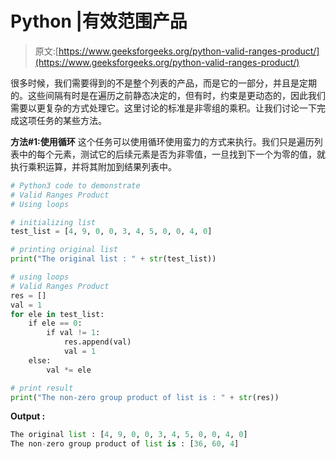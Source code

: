 # Python |有效范围产品

> 原文:[https://www.geeksforgeeks.org/python-valid-ranges-product/](https://www.geeksforgeeks.org/python-valid-ranges-product/)

很多时候，我们需要得到的不是整个列表的产品，而是它的一部分，并且是定期的。这些间隔有时是在遍历之前静态决定的，但有时，约束是更动态的，因此我们需要以更复杂的方式处理它。这里讨论的标准是非零组的乘积。让我们讨论一下完成这项任务的某些方法。

**方法#1:使用循环**
这个任务可以使用循环使用蛮力的方式来执行。我们只是遍历列表中的每个元素，测试它的后续元素是否为非零值，一旦找到下一个为零的值，就执行乘积运算，并将其附加到结果列表中。

```py
# Python3 code to demonstrate
# Valid Ranges Product
# Using loops

# initializing list
test_list = [4, 9, 0, 0, 3, 4, 5, 0, 0, 4, 0]

# printing original list
print("The original list : " + str(test_list))

# using loops
# Valid Ranges Product
res = []
val = 1
for ele in test_list:
    if ele == 0:
        if val != 1:
            res.append(val)
            val = 1
    else:
        val *= ele

# print result
print("The non-zero group product of list is : " + str(res))
```

**Output :**

```py
The original list : [4, 9, 0, 0, 3, 4, 5, 0, 0, 4, 0]
The non-zero group product of list is : [36, 60, 4]

```
